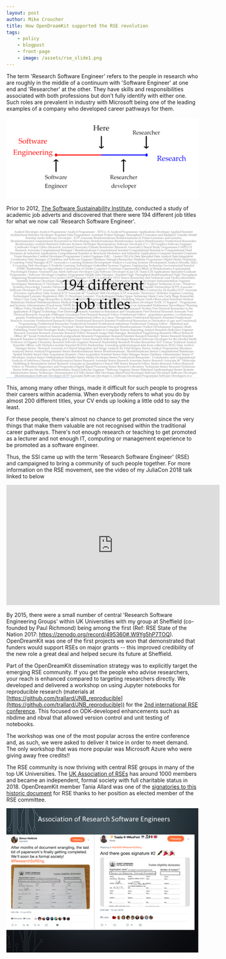 ```yaml
---
layout: post
author: Mike Croucher
title: How OpenDreamKit supported the RSE revolution
tags:
    - policy
    - blogpost
    - front-page
    - image: /assets/rse_slide1.png
---
```


The term 'Research Software Engineer' refers to the people in research who are roughly in the middle of a continuum with 'Software Engineer' at one end and 'Researcher' at the other. They have skills and responsibilities associated with both professions but don't fully identify with either one.  Such roles are prevalent in industry with Microsoft being one of the leading examples of a company who developed career pathways for them.

<center><img src="/assets/rse_slide1.png" alt="What is a Research Software Engineer?"/></center>

Prior to 2012, [The Software Sustainability Institute](https://www.software.ac.uk/), conducted a study of academic job adverts and discovered that there were 194 different job titles for what we now call 'Research Software Engineer'.

<center><img src="/assets/rse_slide2.png" alt="One job. 194 job titles" style="width: 800px;"/></center>

This, among many other things, made it difficult for such people to progress their careers within academia. When everybody refers to what you do by almost 200 different titles, your CV ends up looking a little odd to say the least.

 For these people, there's almost no chance to get promoted since the very things that make them valuable are not recognised within the traditional career pathways. There's not enough research or teaching to get promoted as a lecturer and not enough IT, computing or management experience to be promoted as a software engineer.

 Thus, the SSI came up with the term 'Research Software Engineer' (RSE) and campaigned to bring a community of such people together.  For more information on the RSE movement, see the video of my JuliaCon 2018 talk linked to below

 <iframe width="560" height="315" src="https://www.youtube.com/embed/8ZSaAM8hhJ4" frameborder="0" allow="autoplay; encrypted-media" allowfullscreen></iframe>

By 2015, there were a small number of central 'Research Software Engineering Groups' within UK Universities with my group at Sheffield (co-founded by Paul Richmond) being among the first (Ref: RSE State of the Nation 2017: https://zenodo.org/record/495360#.W9Yg5hP7TOQ).  OpenDreamKit was one of the first projects we won that demonstrated that funders would support RSEs on major grants -- this improved credibility of the new role a great deal and helped secure its future at Sheffield.

Part of the OpenDreamKit dissemination strategy was to explicitly target the emerging RSE community. If you get the people who advise researchers, your reach is enhanced compared to targeting researchers directly. We developed and delivered a workshop on using Jupyter notebooks for reproducible research (materials at [https://github.com/trallard/JNB_reproducible](https://github.com/trallard/JNB_reproducible)) for the [2nd international RSE conference](https://rse.shef.ac.uk/blog/a-successful-2nd-rse-conference/). This focused on ODK-developed enhancements such as nbdime and nbval that allowed version control and unit testing of notebooks.

The workshop was one of the most popular across the entire conference and, as such, we were asked to deliver it twice in order to meet demand. The only workshop that was more popular was Microsoft Azure who were giving away free credits!!

The RSE community is now thriving with central RSE groups in many of the top UK Universities. The [UK Association of RSEs](https://rse.ac.uk/) has around 1000 members and became an independent, formal society with full charitable status in 2018.  OpenDreamKit member Tania Allard was one of the [signatories to this historic document]( https://twitter.com/sjh5000/status/1007639883165454336) for RSE thanks to her position as elected member of the RSE committee.  

<center><img src="/assets/rse_slide6.png" alt="One job. 194 job titles" style="width: 800px;"/></center>
